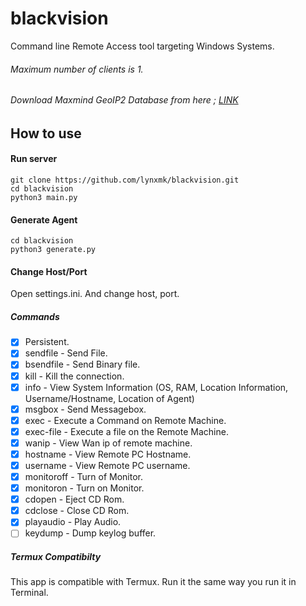 # blackvision

Command line Remote Access tool targeting Windows Systems.

###### Maximum number of clients is 1.
###### Download Maxmind GeoIP2 Database from here ; [LINK](https://dev.maxmind.com/geoip/geoip2/geolite2/)
## How to use 

#### Run server 
```
git clone https://github.com/lynxmk/blackvision.git
cd blackvision
python3 main.py
```

#### Generate Agent 
```
cd blackvision
python3 generate.py
```

#### Change Host/Port
Open settings.ini. And change host, port.
##### Commands 
- [x] Persistent.
- [x] sendfile - Send File.
- [x] bsendfile - Send Binary file.
- [x] kill - Kill the connection.
- [x] info - View System Information (OS, RAM, Location Information, Username/Hostname, Location of Agent)
- [x] msgbox - Send Messagebox.
- [x] exec - Execute a Command on Remote Machine.
- [x] exec-file - Execute a file on the Remote Machine.
- [x] wanip - View Wan ip of remote machine.
- [x] hostname - View Remote PC Hostname.
- [x] username - View Remote PC username.
- [x] monitoroff - Turn of Monitor.
- [x] monitoron - Turn on Monitor.
- [x] cdopen - Eject CD Rom.
- [x] cdclose - Close CD Rom.
- [x] playaudio - Play Audio.
- [ ] keydump - Dump keylog buffer.

##### Termux Compatibilty
This app is compatible with Termux. Run it the same way you run it in Terminal.
